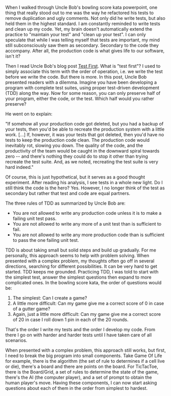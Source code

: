When I walked through Uncle Bob's bowling score kata powerpoint, one thing that really stood out to me was the way he refactored his tests to remove duplication and ugly comments. Not only did he write tests, but also held them in the highest standard. I am constantly reminded to write tests and clean up my code. Yet, my brain doesn't automatically extend the practice to "maintain your test" and "clean up your test". I can only speculate that while I was telling myself that tests are important, my mind still subconsciously saw them as secondary. Secondary to the code they accompany. After all, the production code is what gives life to our software, isn't it?

Then I read Uncle Bob's blog post <a href="https://8thlight.com/blog/uncle-bob/2013/09/23/Test-first.html">Test First</a>. What is "test first"? I used to simply associate this term with the order of operation, i.e. we write the test before we write the code. But there is more. In this post, Uncle Bob presented readers with a dilemma. Imagine you have been developing a program with complete test suites, using proper test-driven development (TDD) along the way. Now for some reason, you can only preserve half of your program, either the code, or the test. Which half would you rather preserve?

He went on to explain:

"If somehow all your production code got deleted, but you had a backup of your tests, then you'd be able to recreate the production system with a little work.
[...]
If, however, it was your tests that got deleted, then you'd have no tests to keep the production code clean. The production code would inevitably rot, slowing you down. The quality of the code, and the productivity of the team would be caught in the downward spiral towards zero -- and there's nothing they could do to stop it other than trying recreate the test suite. And, as we noted, recreating the test suite is very hard indeed."

Of course, this is just hypothetical, but it serves as a good thought experiment. After reading his analysis, I see tests in a whole new light. Do I still think the code is the hero? Yes. However, I no longer think of the test as secondary but rather that test and code are equal partners.

The three rules of TDD as summarized by Uncle Bob are:
* You are not allowed to write any production code unless it is to make a failing unit test pass.
* You are not allowed to write any more of a unit test than is sufficient to fail.
* You are not allowed to write any more production code than is sufficient to pass the one failing unit test.

TDD is about taking small but solid steps and build up gradually. For me personally, this approach seems to help with problem solving. When presented with a complex problem, my thoughts often go off in several directions, searching for different possibilities. It can be very hard to get started. TDD keeps me grounded. Practicing TDD, I was told to start with the simplest test, answer the simplest questions then expand to more complicated ones. In the bowling score kata, the order of questions would be:

1. The simplest: Can I create a game?
2. A little more difficult: Can my game give me a correct score of 0 in case of a gutter game?
3. Again, just a little more difficult: Can my game give me a correct score of 20 in case I roll down 1 pin in each of the 20 rounds.

That's the order I write my tests and the order I develop my code. From there I go on with harder and harder tests until I have taken care of all scenarios.

When presented with a complex problem, this approach still works, but first, I need to break the big program into small components. Take Game Of Life for example, there is the algorithm (the set of rule to determines if a cell live or die), there's a board and there are points on the board. For TicTacToe, there is the Board/Grid, a set of rules to determine the state of the game, there's the AI (the computer player), and a set of prompt to obtain the human player's move. Having these components, I can now start asking questions about each of them in the order from simplest to hardest.

